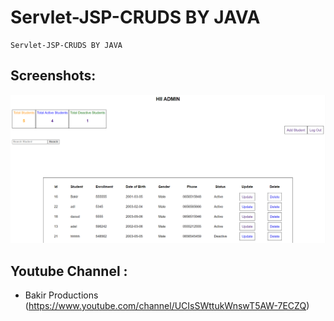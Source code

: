 # Servlet-JSP-CRUDS BY JAVA

    Servlet-JSP-CRUDS BY JAVA

## Screenshots:

![alt text](https://github.com/Bakirprod/Servlet-JSP-CRUD/blob/main/studentsite.png)

## Youtube Channel :

* Bakir Productions (https://www.youtube.com/channel/UCIsSWttukWnswT5AW-7ECZQ)
